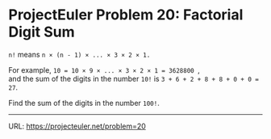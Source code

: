 <h1>ProjectEuler Problem 20: Factorial Digit Sum
</h1>
<p><code>n!</code> means <code>n &times; (n - 1) &times; ... &times; 3 &times; 2 &times; 1.</code></p>
<p>For example, <code>10 = 10 &times; 9 &times; ... &times; 3 &times; 2 &times; 1 = 3628800 </code>,<br>and the sum of the digits in the number <code>10!</code> is <code>3 + 6 + 2 + 8 + 8 + 0 + 0 = 27</code>.</p>
<p>Find the sum of the digits in the number <code>100!</code>.</p>

<hr>

URL: https://projecteuler.net/problem=20